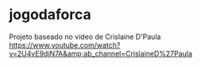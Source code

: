 # jogodaforca
Projeto baseado no vídeo de Crislaine D'Paula https://www.youtube.com/watch?v=2U4vE9djN7A&amp;ab_channel=CrislaineD%27Paula
